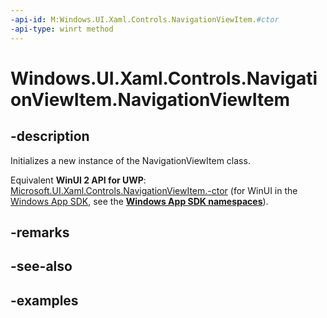 ```yaml
---
-api-id: M:Windows.UI.Xaml.Controls.NavigationViewItem.#ctor
-api-type: winrt method
---
```


<!-- Method syntax.
public NavigationViewItem.NavigationViewItem()
-->

# Windows.UI.Xaml.Controls.NavigationViewItem.NavigationViewItem

## -description

Initializes a new instance of the NavigationViewItem class.

Equivalent **WinUI 2 API for UWP**: [Microsoft.UI.Xaml.Controls.NavigationViewItem.-ctor](/windows/winui/api/microsoft.ui.xaml.controls.navigationviewitem.-ctor) (for WinUI in the [Windows App SDK](/windows/apps/windows-app-sdk/), see the **[Windows App SDK namespaces](/windows/windows-app-sdk/api/winrt/)**).

## -remarks

## -see-also

## -examples

